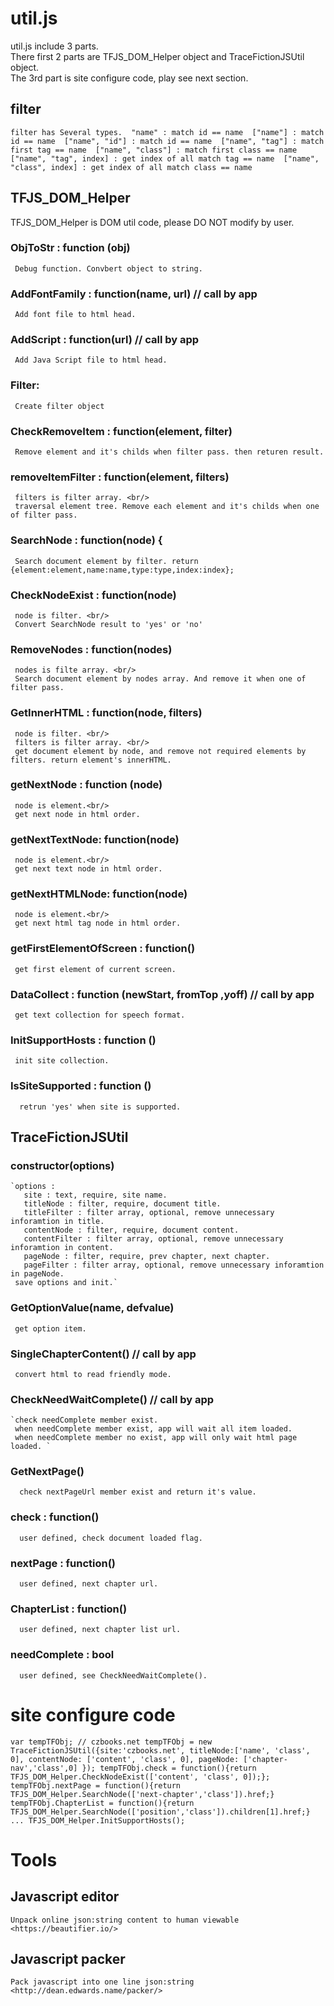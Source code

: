 # util.js


 util.js include 3 parts. <br/>
 There first 2 parts are TFJS_DOM_Helper object and TraceFictionJSUtil object. <br/>
 The 3rd part is site configure code, play see next section. <br/>

 ## filter 
  `filter has Several types. 
   "name" : match id == name 
   ["name"] : match id == name 
   ["name", "id"] : match id == name 
   ["name", "tag"] : match first tag == name 
   ["name", "class"] : match first class == name 
   ["name", "tag", index] : get index of all match tag == name 
   ["name", "class", index] : get index of all match class == name` 
   
 ## TFJS_DOM_Helper
   TFJS_DOM_Helper is DOM util code, please DO NOT modify by user.

   ### ObjToStr : function (obj)
     Debug function. Convbert object to string.

   ### AddFontFamily : function(name, url) // call by app  
     Add font file to html head.

   ### AddScript : function(url) // call by app
     Add Java Script file to html head.
   
   ### Filter:
     Create filter object 

   ### CheckRemoveItem : function(element, filter) 
     Remove element and it's childs when filter pass. then returen result.

   ### removeItemFilter : function(element, filters)
     filters is filter array. <br/>
     traversal element tree. Remove each element and it's childs when one of filter pass.
       
   ### SearchNode : function(node) {
     Search document element by filter. return {element:element,name:name,type:type,index:index};
    
   ### CheckNodeExist : function(node) 
     node is filter. <br/>
     Convert SearchNode result to 'yes' or 'no'
    
   ### RemoveNodes : function(nodes)
     nodes is filte array. <br/>
     Search document element by nodes array. And remove it when one of filter pass.

   ### GetInnerHTML : function(node, filters)
     node is filter. <br/>
     filters is filter array. <br/>
     get document element by node, and remove not required elements by filters. return element's innerHTML.

   ### getNextNode : function (node)
     node is element.<br/>
     get next node in html order.

   ### getNextTextNode: function(node)
     node is element.<br/>
     get next text node in html order.

   ### getNextHTMLNode: function(node) 
     node is element.<br/>
     get next html tag node in html order.

   ### getFirstElementOfScreen : function()
     get first element of current screen.
   
   ### DataCollect : function (newStart, fromTop ,yoff) // call by app
     get text collection for speech format.

   ### InitSupportHosts : function () 
     init site collection.

   ### IsSiteSupported : function () 
      retrun 'yes' when site is supported.

 ## TraceFictionJSUtil

   ### constructor(options)
    `options :
       site : text, require, site name. 
       titleNode : filter, require, document title. 
       titleFilter : filter array, optional, remove unnecessary inforamtion in title. 
       contentNode : filter, require, document content. 
       contentFilter : filter array, optional, remove unnecessary inforamtion in content. 
       pageNode : filter, require, prev chapter, next chapter. 
       pageFilter : filter array, optional, remove unnecessary inforamtion in pageNode. 
     save options and init.`

   ### GetOptionValue(name, defvalue)
     get option item.

   ### SingleChapterContent() // call by app
     convert html to read friendly mode.

   ### CheckNeedWaitComplete() // call by app
    `check needComplete member exist. 
     when needComplete member exist, app will wait all item loaded. 
     when needComplete member no exist, app will only wait html page loaded. `
   
   ### GetNextPage()
      check nextPageUrl member exist and return it's value.

   ### check : function()
      user defined, check document loaded flag.

   ### nextPage : function()
      user defined, next chapter url.

   ### ChapterList : function()
      user defined, next chapter list url.

   ### needComplete : bool
      user defined, see CheckNeedWaitComplete().

# site configure code
 `var tempTFObj;
 // czbooks.net
 tempTFObj = new TraceFictionJSUtil({site:'czbooks.net', titleNode:['name', 'class', 0], contentNode: ['content', 'class', 0], pageNode: ['chapter-nav','class',0] });
 tempTFObj.check = function(){return TFJS_DOM_Helper.CheckNodeExist(['content', 'class', 0]);};
 tempTFObj.nextPage = function(){return TFJS_DOM_Helper.SearchNode(['next-chapter','class']).href;}
 tempTFObj.ChapterList = function(){return TFJS_DOM_Helper.SearchNode(['position','class']).children[1].href;}
 ...
 TFJS_DOM_Helper.InitSupportHosts();`

    
# Tools
 ## Javascript editor
    Unpack online json:string content to human viewable  
    <https://beautifier.io/>
 ## Javascript packer
    Pack javascript into one line json:string
    <http://dean.edwards.name/packer/>
        
